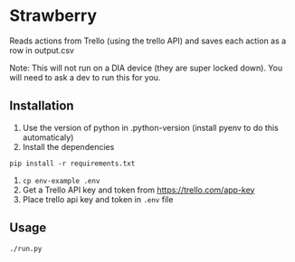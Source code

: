 # Strawberry

Reads actions from Trello (using the trello API) and saves each action as a row in output.csv

Note: This will not run on a DIA device (they are super locked down). You will need to ask a dev to run this for you.

## Installation

1. Use the version of python in .python-version (install pyenv to do this automaticaly)
1. Install the dependencies
  ```
  pip install -r requirements.txt
  ```
1. `cp env-example .env`
1. Get a Trello API key and token from <https://trello.com/app-key>
1. Place trello api key and token in `.env` file

## Usage

```bash
./run.py
```
